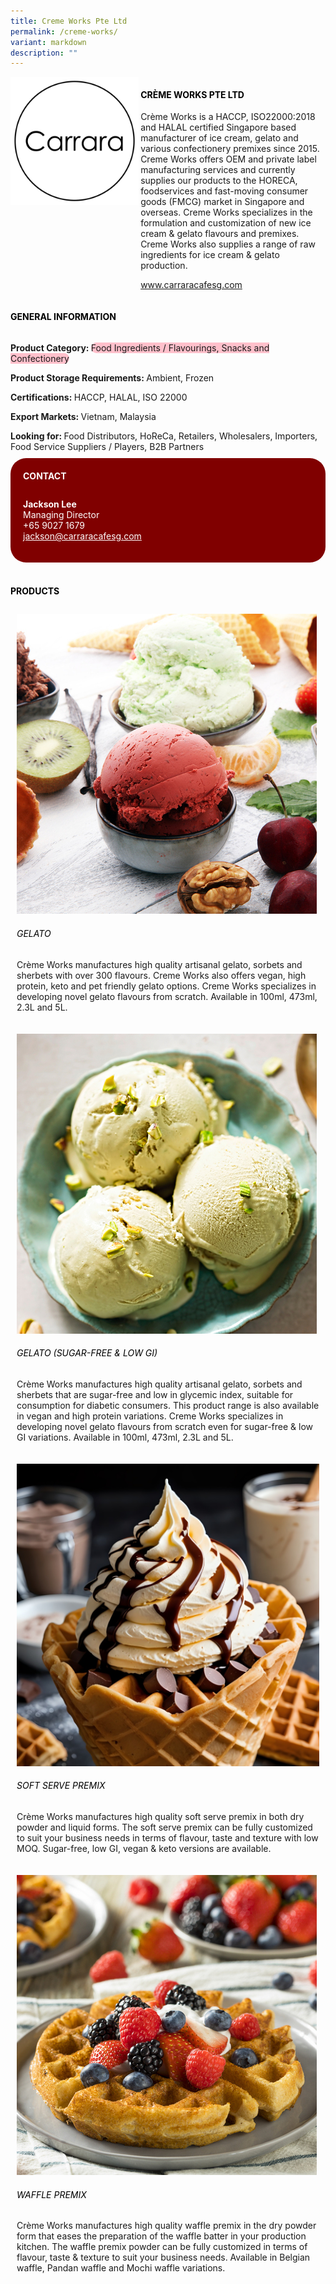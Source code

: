 ```yaml
---
title: Creme Works Pte Ltd
permalink: /creme-works/
variant: markdown
description: ""
---
```

<div class="flex-paragraph">
	<div style="display: flex; flex-wrap: wrap;" class="flex-container">
		<div style="flex: 1 1 40%; display: block;" class="card sgds">
			<img src="/images/Creme%20Works/creme_works_logo.png">
		</div>
		<div style="flex: 1 1 58%; display: block; margin-left: 3px" class="card-sgds">
			<h4 style="text-transform: uppercase; color: black;"><b>Crème Works Pte Ltd</b></h4>
			<p>Crème Works is a HACCP, ISO22000:2018 and HALAL certified Singapore based manufacturer of ice cream, gelato and various confectionery premixes since 2015. Creme Works offers OEM and private label manufacturing services and currently supplies our products to the HORECA, foodservices and fast-moving consumer goods (FMCG) market in Singapore and overseas. Creme Works specializes in the formulation and customization of new ice cream &amp; gelato flavours and premixes. Creme Works also supplies a range of raw ingredients for ice cream &amp; gelato production.</p>
			<p><a target="_blank" href="https://www.carraracafesg.com">www.carraracafesg.com</a></p>
		</div>
	</div>
</div>

<h4 style="text-transform: uppercase; color: black;">
	<b>General Information</b>
</h4>
<div style="display: flex; flex-wrap: wrap;" class="flex-container">
	<div style="flex: 1 1 65%; display: block; align-self: stretch" class="card sgds">
		<div class="flex-paragraph">
			<p>
				<b>Product Category: </b>
				<span style="background-color: pink; border-radius: 10px;">Food Ingredients / Flavourings, Snacks and Confectionery</span>
			</p>
			<p>
				<b>Product Storage Requirements: </b>Ambient, Frozen
			</p>
			<p>
				<b>Certifications: </b>HACCP, HALAL, ISO 22000
			</p>
			<p>
				<b>Export Markets: </b>Vietnam, Malaysia
			</p>
			<p style="margin-bottom: 10px;">
				<b>Looking for: </b>Food Distributors, HoReCa, Retailers, Wholesalers, Importers, Food Service Suppliers / Players, B2B Partners
			</p>
		</div>
	</div>
	<div style="flex: 1 1 35%; padding: 10px; display: block; background-color: maroon; border-radius: 25px; align-self: center;" class="card sgds">
		<h4 style="color: white; margin-top: 10px; margin-left: 10px;">CONTACT</h4>
		<div class="flex-paragraph">
			<p style="padding: 10px; color: white;">
				<b>Jackson Lee</b>
				<br>Managing Director<br>+65 9027 1679<br>
				<a style="color: white;" href="mailto:jackson@carraracafesg.com">jackson@carraracafesg.com</a>
			</p>
		</div>
	</div>
</div>
<br>
<h4 style="text-transform: uppercase; color: black;">
	<b>Products</b>
</h4>
<div style="display: flex; flex-wrap: wrap;">
	<div style="flex: 1 1 47%; margin: 10px; display: block;" class="card sgds">
		<div style="display: block;" class="flex-image">
			<img src="/images/Creme%20Works/creme_works_product_01.jpg">
		</div>
		<div class="flex-paragraph">
			<h6 style="text-transform: uppercase; color: black;">Gelato</h6>
			<p>Crème Works manufactures high quality artisanal gelato, sorbets and sherbets with over 300 flavours. Creme Works also offers vegan, high protein, keto and pet friendly gelato options. Creme Works specializes in developing novel gelato flavours from scratch. Available in 100ml, 473ml, 2.3L and 5L.</p>
		</div>
	</div>
	<div style="flex: 1 1 47%; margin: 10px; display: block;" class="card sgds">
		<div style="display: block;" class="flex-image">
			<img src="/images/Creme%20Works/creme_works_product_02.jpg">
		</div>
		<div class="flex-paragraph">
			<h6 style="text-transform: uppercase; color: black;">Gelato (Sugar-Free &amp; Low GI)</h6>
			<p>Crème Works manufactures high quality artisanal gelato, sorbets and sherbets that are sugar-free and low in glycemic index, suitable for consumption for diabetic consumers. This product range is also available in vegan and high protein variations. Creme Works specializes in developing novel gelato flavours from scratch even for sugar-free &amp; low GI variations. Available in 100ml, 473ml, 2.3L and 5L.</p>
		</div>
	</div>
	<div style="flex: 1 1 47%; margin: 10px; display: block;" class="card sgds">
		<div style="display: block;" class="flex-image">
			<img src="/images/Creme%20Works/creme_works_product_03.jpg">
		</div>
		<div class="flex-paragraph">
			<h6 style="text-transform: uppercase; color: black;">Soft Serve Premix</h6>
			<p>Crème Works manufactures high quality soft serve premix in both dry powder and liquid forms. The soft serve premix can be fully customized to suit your business needs in terms of flavour, taste and texture with low MOQ. Sugar-free, low GI, vegan &amp; keto versions are available.</p>
		</div>
	</div>
	<div style="flex: 1 1 47%; margin: 10px; display: block;" class="card sgds">
		<div style="display: block;" class="flex-image">
			<img src="/images/Creme%20Works/creme_works_product_04.jpg">
		</div>
		<div class="flex-paragraph">
			<h6 style="text-transform: uppercase; color: black;">Waffle Premix</h6>
			<p>Crème Works manufactures high quality waffle premix in the dry powder form that eases the preparation of the waffle batter in your production kitchen. The waffle premix powder can be fully customized in terms of flavour, taste &amp; texture to suit your business needs. Available in Belgian waffle, Pandan waffle and Mochi waffle variations.</p>
		</div>
	</div>
</div>